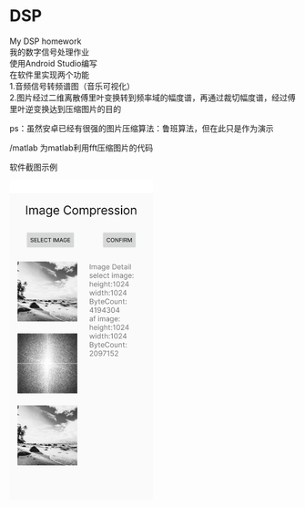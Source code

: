 # DSP
My DSP homework  
我的数字信号处理作业  
使用Android Studio编写  
在软件里实现两个功能  
1.音频信号转频谱图（音乐可视化）  
2.图片经过二维离散傅里叶变换转到频率域的幅度谱，再通过裁切幅度谱，经过傅里叶逆变换达到压缩图片的目的  
  
ps：虽然安卓已经有很强的图片压缩算法：鲁班算法，但在此只是作为演示  

/matlab 为matlab利用fft压缩图片的代码

软件截图示例
<div>
<img src="./img.png" width="50%">
</div>
